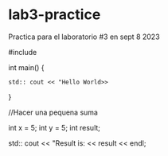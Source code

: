 # lab3-practice

Practica para el laboratorio #3 en sept 8 2023


#include <iostream>

int main() {

    std:: cout << "Hello World>>
}


//Hacer una pequena suma

int x = 5;
int y = 5;
int result;

std:: cout << "Result is: << result << endl;

